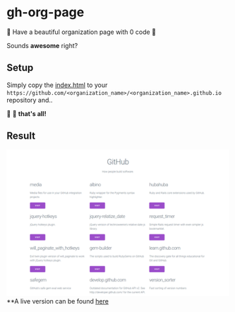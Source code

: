 # gh-org-page

:star2: Have a beautiful organization page with 0 code :star2:  

Sounds **awesome** right?  

## Setup
Simply copy the [index.html](./index.html) to your `https://github.com/<organization_name>/<organization_name>.github.io` repository and..
  
:tada: :tada: **that's all!**

## Result
![Example - github](./example-github.png)
**A live version can be found [here](https://videobrewer.github.io)
